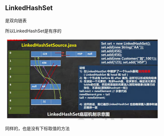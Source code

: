 ## LinkedHashSet

是双向链表

所以LinkedHashSet是有序的

![image-20230320172414437](image/8.LinkedHashSet/image-20230320172414437.png)

同样的，也是没有下标取值的方法
